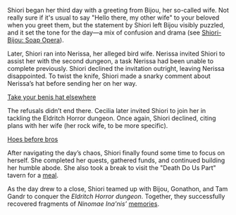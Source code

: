 <!-- title: Shiori Nyavella -->
<!-- status: Alive -->

Shiori began her third day with a greeting from Bijou, her so-called wife. Not really sure if it's usual to say "Hello there, my other wife" to your beloved when you greet them, but the statement by Shiori left Bijou visibly puzzled, and it set the tone for the day—a mix of confusion and drama (see [Shiori-Bijou: Soap Opera](#edge:shiori-bijou)).

Later, Shiori ran into Nerissa, her alleged bird wife. Nerissa invited Shiori to assist her with the second dungeon, a task Nerissa had been unable to complete previously. Shiori declined the invitation outright, leaving Nerissa disappointed. To twist the knife, Shiori made a snarky comment about Nerissa’s hat before sending her on her way.

[Take your benis hat elsewhere](#embed:https://www.youtube.com/live/BnpLALzUzD4?feature=shared&t=427)

The refusals didn’t end there. Cecilia later invited Shiori to join her in tackling the Eldritch Horror dungeon. Once again, Shiori declined, citing plans with her wife (her rock wife, to be more specific).

[Hoes before bros](#embed:https://www.youtube.com/live/BnpLALzUzD4?t=736)

After navigating the day’s chaos, Shiori finally found some time to focus on herself. She completed her quests, gathered funds, and continued building her humble abode. She also took a break to visit the "Death Do Us Part" tavern for a [meal](https://www.youtube.com/live/BnpLALzUzD4?feature=shared&t=6718).

As the day drew to a close, Shiori teamed up with Bijou, Gonathon, and Tam Gandr to conquer the _Eldritch Horror dungeon_. Together, they successfully recovered fragments of _Ninomae Ina'nis’_ [memories](https://www.youtube.com/live/BnpLALzUzD4?feature=shared&t=8370).
